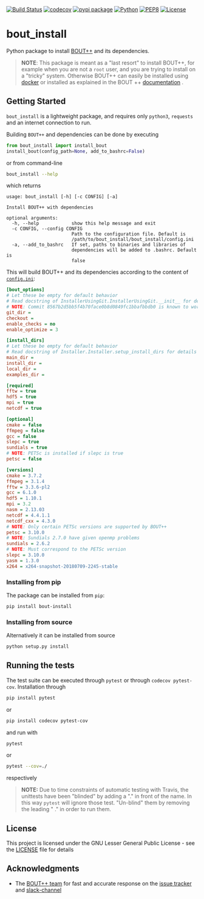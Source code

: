 [![Build Status](https://travis-ci.org/CELMA-project/bout_install.svg?branch=master)](https://travis-ci.org/CELMA-project/bout_install)
[![codecov](https://codecov.io/gh/CELMA-project/bout_install/branch/master/graph/badge.svg)](https://codecov.io/gh/CELMA-project/bout_install)
[![pypi package](https://badge.fury.io/py/bout-install.svg)](https://pypi.org/project/bout-install/)
[![Python](https://img.shields.io/badge/python-3.6-blue.svg)](https://www.python.org/)
[![PEP8](https://img.shields.io/badge/code%20style-PEP8-brightgreen.svg)](https://www.python.org/dev/peps/pep-0008/)
[![License](https://img.shields.io/badge/license-LGPL--3.0-blue.svg)](https://github.com/CELMA-project/bout_install/blob/master/LICENSE)

# bout_install

Python package to install [BOUT++](http://boutproject.github.io) and its 
dependencies.

> **NOTE**: This package is meant as a "last resort" to install BOUT++, for 
example when you are not a `root` user, and you are trying to install on a 
"tricky" system.
Otherwise 
BOUT++ can easily be installed using 
[docker](https://bout-dev.readthedocs.io/en/latest/user_docs/installing.html#docker-image)
or installed as explained in the BOUT ++ [documentation](https://bout-dev.readthedocs.io/en/latest/user_docs/installing.html#installing-dependencies)
.

## Getting Started

`bout_install` is a lightweight package, and requires only `python3`, 
`requests` and an internet connection to run. 

Building `BOUT++` and dependencies can be done by executing

```python
from bout_install import install_bout
install_bout(config_path=None, add_to_bashrc=False)
```

or from command-line

```bash
bout_install --help
```

which returns

```
usage: bout_install [-h] [-c CONFIG] [-a]

Install BOUT++ with dependencies

optional arguments:
  -h, --help            show this help message and exit
  -c CONFIG, --config CONFIG
                        Path to the configuration file. Default is
                        /path/to/bout_install/bout_install/config.ini
  -a, --add_to_bashrc   If set, paths to binaries and libraries of
                        dependencies will be added to .bashrc. Default is
                        false
```

This will build BOUT++ and its dependencies according to the content of 
[`config.ini`](bout_install/config.ini):

```ini
[bout_options]
# Let these be empty for default behavior
# Read docstring of InstallerUsingGit.InstallerUsingGit.__init__ for details
# NOTE: Commit 8567b2d5bb5f4b70face0b8d0849fc1bbafbbdb0 is known to work
git_dir =
checkout =
enable_checks = no
enable_optimize = 3

[install_dirs]
# Let these be empty for default behavior
# Read docstring of Installer.Installer.setup_install_dirs for details
main_dir =
install_dir =
local_dir =
examples_dir =

[required]
fftw = true
hdf5 = true
mpi = true
netcdf = true

[optional]
cmake = false
ffmpeg = false
gcc = false
slepc = true
sundials = true
# NOTE: PETSc is installed if slepc is true
petsc = false

[versions]
cmake = 3.7.2
ffmpeg = 3.1.4
fftw = 3.3.6-pl2
gcc = 6.1.0
hdf5 = 1.10.1
mpi = 3.2
nasm = 2.13.03
netcdf = 4.4.1.1
netcdf_cxx = 4.3.0
# NOTE: Only certain PETSc versions are supported by BOUT++
petsc = 3.10.0
# NOTE: Sundials 2.7.0 have given openmp problems
sundials = 2.6.2
# NOTE: Must correspond to the PETSc version
slepc = 3.10.0
yasm = 1.3.0
x264 = x264-snapshot-20180709-2245-stable
```

### Installing from pip

The package can be installed from `pip`:

```bash
pip install bout-install
```

### Installing from source

Alternatively it can be installed from source

```bash
python setup.py install
```

## Running the tests

The test suite can be executed through `pytest` or through `codecov pytest-cov`.
Installation through

```bash
pip install pytest
```

or

```bash
pip install codecov pytest-cov
```

and run with

```bash
pytest
```

or
 
```bash
pytest --cov=./
```

respectively

> **NOTE:** Due to time constraints of automatic testing with Travis, the 
unittests have been "blinded" by adding a "." in front of the name. In this 
way `pytest` will ignore those test. "Un-blind" them by removing the leading "
." in order to run them. 

## License

This project is licensed under the GNU Lesser General Public License - see the 
[LICENSE](LICENSE) file for details

## Acknowledgments

* The [BOUT++ team](http://boutproject.github.io/about/) for fast and 
accurate response on the 
[issue tracker](https://github.com/boutproject/BOUT-dev/issues) and 
[slack-channel](http://boutproject.github.io/documentation/)
